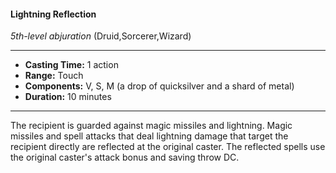 #### Lightning Reflection
*5th-level abjuration* (Druid,Sorcerer,Wizard)
___
- **Casting Time:** 1 action
- **Range:** Touch
- **Components:** V, S, M (a drop of quicksilver and a shard of metal)
- **Duration:** 10 minutes
---
The recipient is guarded against magic missiles and lightning. Magic missiles
and spell attacks that deal lightning damage that
target the recipient directly are reflected at the
original caster. The reflected spells use the original
caster's attack bonus and saving throw DC.
